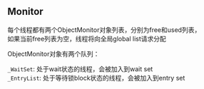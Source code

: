 ## Monitor
每个线程都有两个ObjectMonitor对象列表，分别为free和used列表，  
如果当前free列表为空，线程将向全局global list请求分配  

ObjectMonitor对象有两个队列：

`_WaitSet`: 处于wait状态的线程，会被加入到wait set  
`_EntryList`: 处于等待锁block状态的线程，会被加入到entry set  

